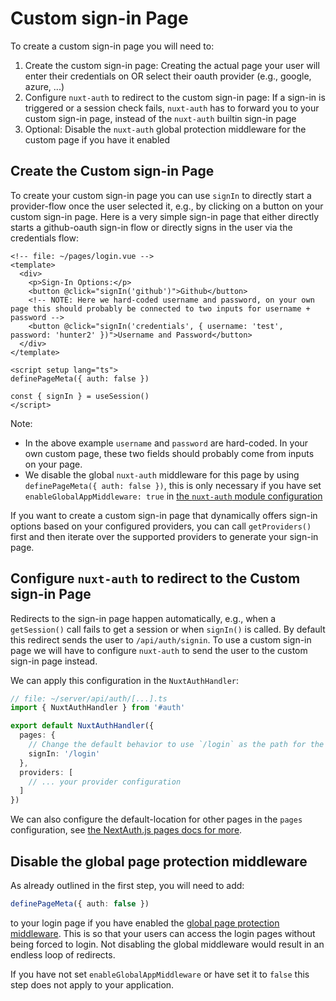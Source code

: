 # Custom sign-in Page

To create a custom sign-in page you will need to:
1. Create the custom sign-in page: Creating the actual page your user will enter their credentials on OR select their oauth provider (e.g., google, azure, ...)
2. Configure `nuxt-auth` to redirect to the custom sign-in page: If a sign-in is triggered or a session check fails, `nuxt-auth` has to forward you to your custom sign-in page, instead of the `nuxt-auth` builtin sign-in page
3. Optional: Disable the `nuxt-auth` global protection middleware for the custom page if you have it enabled

## Create the Custom sign-in Page

To create your custom sign-in page you can use `signIn` to directly start a provider-flow once the user selected it, e.g., by clicking on a button on your custom sign-in page. Here is a very simple sign-in page that either directly starts a github-oauth sign-in flow or directly signs in the user via the credentials flow:
```vue
<!-- file: ~/pages/login.vue -->
<template>
  <div>
    <p>Sign-In Options:</p>
    <button @click="signIn('github')">Github</button>
    <!-- NOTE: Here we hard-coded username and password, on your own page this should probably be connected to two inputs for username + password -->
    <button @click="signIn('credentials', { username: 'test', password: 'hunter2' })">Username and Password</button>
  </div>
</template>

<script setup lang="ts">
definePageMeta({ auth: false })

const { signIn } = useSession()
</script>
```

Note:
- In the above example `username` and `password` are hard-coded. In your own custom page, these two fields should probably come from inputs on your page.
- We disable the global `nuxt-auth` middleware for this page by using `definePageMeta({ auth: false })`, this is only necessary if you have set `enableGlobalAppMiddleware: true` in [the `nuxt-auth` module configuration](/configuration/nuxt-config)

If you want to create a custom sign-in page that dynamically offers sign-in options based on your configured providers, you can call `getProviders()` first and then iterate over the supported providers to generate your sign-in page.

## Configure `nuxt-auth` to redirect to the Custom sign-in Page

Redirects to the sign-in page happen automatically, e.g., when a `getSession()` call fails to get a session or when `signIn()` is called. By default this redirect sends the user to `/api/auth/signin`. To use a custom sign-in page we will have to configure `nuxt-auth` to send the user to the custom sign-in page instead.

We can apply this configuration in the `NuxtAuthHandler`:
```ts
// file: ~/server/api/auth/[...].ts
import { NuxtAuthHandler } from '#auth'

export default NuxtAuthHandler({
  pages: {
    // Change the default behavior to use `/login` as the path for the sign-in page
    signIn: '/login'
  },
  providers: [
    // ... your provider configuration
  ]
})
```

We can also configure the default-location for other pages in the `pages` configuration, see [the NextAuth.js pages docs for more](https://next-auth.js.org/configuration/pages).

## Disable the global page protection middleware

As already outlined in the first step, you will need to add:
```ts
definePageMeta({ auth: false })
```
to your login page if you have enabled the [global page protection middleware](/application-side/protecting-pages). This is so that your users can access the login pages without being forced to login. Not disabling the global middleware would result in an endless loop of redirects.

If you have not set `enableGlobalAppMiddleware` or have set it to `false` this step does not apply to your application.
